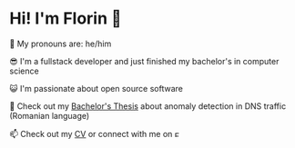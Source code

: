 # Hi! I'm Florin 👋
🌱 My pronouns are: he/him

:sunglasses: I'm a fullstack developer and just finished my bachelor's in computer science

:smiley_cat: I'm passionate about open source software

🔭 Check out my <a href="https://github.com/fredtux/Licenta_FMI_2024_DNSAnomaly" target="_blank">Bachelor's Thesis</a> about anomaly detection in DNS traffic (Romanian language)

📫 Check out my <a href="https://fredtux.github.io/online-cv/" target="_blank">CV</a> or connect with me on <a href="https://www.linkedin.com/in/dinuflorin/" target="_blank"><img align="" src="https://raw.githubusercontent.com/rahuldkjain/github-profile-readme-generator/master/src/images/icons/Social/linked-in-alt.svg" alt="Florin Dinu" height="10" width="10" /></a>

<!-- # Tech stack
<p align="left">
    <a href="https://www.python.org" target="_blank" rel="noreferrer"> <img src="https://raw.githubusercontent.com/devicons/devicon/master/icons/python/python-original.svg" alt="python" width="40" height="40"/>
    <a href="https://www.php.net/"><img src="https://raw.githubusercontent.com/devicons/devicon/master/icons/php/php-plain.svg" alt="php" width="40" height="40" /></a>
    <a href="https://www.docker.com/"><img src="https://raw.githubusercontent.com/devicons/devicon/master/icons/docker/docker-original.svg" alt="docker" width="40" height="40" /></a>
    <a href="https://www.w3.org/html/" target="_blank" rel="noreferrer"> <img src="https://raw.githubusercontent.com/devicons/devicon/master/icons/html5/html5-original-wordmark.svg" alt="html5" width="40" height="40"/> </a>
    <a href="https://developer.mozilla.org/en-US/docs/Web/JavaScript" target="_blank" rel="noreferrer"> <img src="https://raw.githubusercontent.com/devicons/devicon/master/icons/javascript/javascript-original.svg" alt="javascript" width="40" height="40"/> </a>
    <a href="https://www.cprogramming.com/" target="_blank" rel="noreferrer"> <img src="https://raw.githubusercontent.com/devicons/devicon/master/icons/c/c-original.svg" alt="c" width="40" height="40"/> </a>
    <a href="https://www.w3schools.com/cpp/" target="_blank" rel="noreferrer"> <img src="https://raw.githubusercontent.com/devicons/devicon/master/icons/cplusplus/cplusplus-original.svg" alt="cplusplus" width="40" height="40"/> </a>
</p> -->
